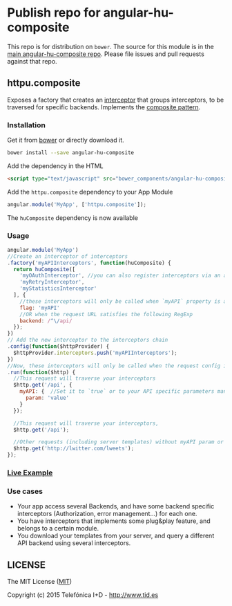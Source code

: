 # Publish repo for angular-hu-composite

This repo is for distribution on `bower`. The source for this module is in the
[main angular-hu-composite repo](https://github.com/angular-hu/angular-hu).
Please file issues and pull requests against that repo.

## httpu.composite

Exposes a factory that creates an [interceptor](https://docs.angularjs.org/api/ng/service/$http#interceptors) that groups interceptors, to be traversed for specific backends. Implements the [composite pattern](http://en.wikipedia.org/wiki/Composite_pattern).

### Installation

Get it from [bower](http://bower.io/) or directly download it.

```sh
bower install --save angular-hu-composite
```

Add the dependency in the HTML

```html
<script type="text/javascript" src="bower_components/angular-hu-composite/composite.js"></script>
```

Add the `httpu.composite` dependency to your App Module

```js
angular.module('MyApp', ['httpu.composite']);
```

The `huComposite` dependency is now available

### Usage

```js
angular.module('MyApp')
//Create an interceptor of interceptors
.factory('myAPIInterceptors', function(huComposite) {
  return huComposite([
    'myOAuthInterceptor', //you can also register interceptors via an anonymous factory
    'myRetryInterceptor',
    'myStatisticsInterceptor'
  ], {
    //these interceptors will only be called when `myAPI` property is available in the request config
    flag: 'myAPI'
    //OR when the request URL satisfies the following RegExp
    backend: /^\/api/
  });
})
// Add the new interceptor to the interceptors chain
.config(function($httpProvider) {
  $httpProvider.interceptors.push('myAPIInterceptors');
})
//Now, these interceptors will only be called when the request config includes a truthy value for `myAPI` parameter
.run(function($http) {
  //This request will traverse your interceptors
  $http.get('/api', {
    myAPI: {  //Set it to `true` or to your API specific parameters managed in your interceptors
      param: 'value'
    }
  });

  //This request will traverse your interceptors,
  $http.get('/api');

  //Other requests (including server templates) without myAPI param or to other backend, will not traverse them
  $http.get('http://lwitter.com/lweets');
});
```

### [Live Example](http://codepen.io/jmendiara/pen/jPELOw?editors=101)

### Use cases

* Your app access several Backends, and have some backend specific interceptors (Authorization, error management...) for each one.
* You have interceptors that implements some plug&play feature, and belongs to a certain module.
* You download your templates from your server, and query a different API backend using several interceptors.



## LICENSE

The MIT License ([MIT](LICENSE))

Copyright (c) 2015 Telefónica I+D - http://www.tid.es
